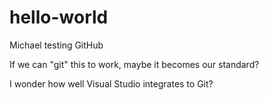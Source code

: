 # hello-world
Michael testing GitHub

If we can "git" this to work, maybe it becomes our standard?

I wonder how well Visual Studio integrates to Git?
